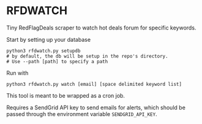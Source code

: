 # RFDWATCH
Tiny RedFlagDeals scraper to watch hot deals forum for specific keywords.

Start by setting up your database
```
python3 rfdwatch.py setupdb 
# by default, the db will be setup in the repo's directory.
# Use --path [path] to specify a path
```

Run with 
```
python3 rfdwatch.py watch [email] [space delimited keyword list]
```
This tool is meant to be wrapped as a cron job.

Requires a SendGrid API key to send emails for alerts, which should be passed through the environment variable `SENDGRID_API_KEY`.
